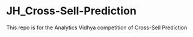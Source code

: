 # JH_Cross-Sell-Prediction
This repo is for the Analytics Vidhya competition of Cross-Sell Prediction
